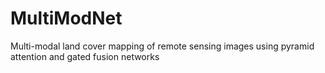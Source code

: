 # MultiModNet
Multi-modal land cover mapping of remote sensing images using pyramid attention and gated fusion networks
